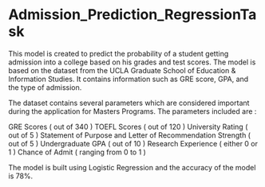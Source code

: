 # Admission_Prediction_RegressionTask
This model is created to predict the probability of a student getting admission into a college based on his grades and test scores.
The model is based on the dataset from the UCLA Graduate School of Education & Information Studies. It contains information such as GRE score, GPA, and the type of admission.

The dataset contains several parameters which are considered important during the application for Masters Programs.
The parameters included are :

GRE Scores ( out of 340 )
TOEFL Scores ( out of 120 )
University Rating ( out of 5 )
Statement of Purpose and Letter of Recommendation Strength ( out of 5 )
Undergraduate GPA ( out of 10 )
Research Experience ( either 0 or 1 )
Chance of Admit ( ranging from 0 to 1 )

The model is built using Logistic Regression and the accuracy of the model is 78%.
